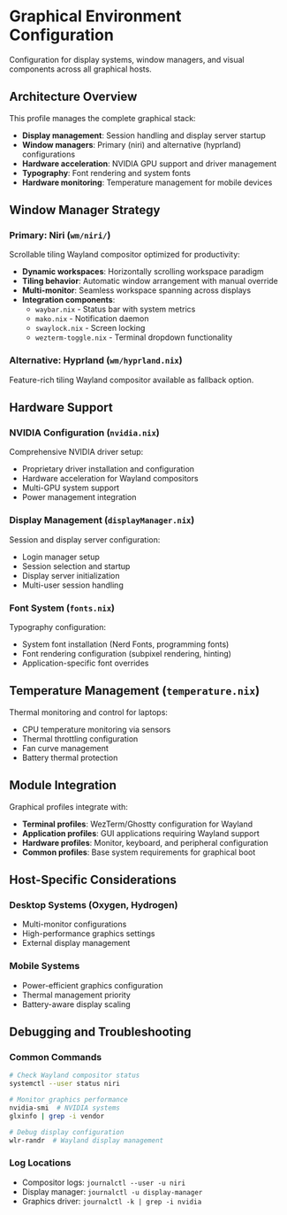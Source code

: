 # Graphical Environment Configuration

Configuration for display systems, window managers, and visual components across all graphical hosts.

## Architecture Overview

This profile manages the complete graphical stack:
- **Display management**: Session handling and display server startup
- **Window managers**: Primary (niri) and alternative (hyprland) configurations  
- **Hardware acceleration**: NVIDIA GPU support and driver management
- **Typography**: Font rendering and system fonts
- **Hardware monitoring**: Temperature management for mobile devices

## Window Manager Strategy

### Primary: Niri (`wm/niri/`)
Scrollable tiling Wayland compositor optimized for productivity:
- **Dynamic workspaces**: Horizontally scrolling workspace paradigm
- **Tiling behavior**: Automatic window arrangement with manual override
- **Multi-monitor**: Seamless workspace spanning across displays
- **Integration components**:
  - `waybar.nix` - Status bar with system metrics
  - `mako.nix` - Notification daemon
  - `swaylock.nix` - Screen locking
  - `wezterm-toggle.nix` - Terminal dropdown functionality

### Alternative: Hyprland (`wm/hyprland.nix`)
Feature-rich tiling Wayland compositor available as fallback option.

## Hardware Support

### NVIDIA Configuration (`nvidia.nix`)
Comprehensive NVIDIA driver setup:
- Proprietary driver installation and configuration
- Hardware acceleration for Wayland compositors
- Multi-GPU system support
- Power management integration

### Display Management (`displayManager.nix`)
Session and display server configuration:
- Login manager setup
- Session selection and startup
- Display server initialization
- Multi-user session handling

### Font System (`fonts.nix`)
Typography configuration:
- System font installation (Nerd Fonts, programming fonts)
- Font rendering configuration (subpixel rendering, hinting)
- Application-specific font overrides

## Temperature Management (`temperature.nix`)

Thermal monitoring and control for laptops:
- CPU temperature monitoring via sensors
- Thermal throttling configuration
- Fan curve management
- Battery thermal protection

## Module Integration

Graphical profiles integrate with:
- **Terminal profiles**: WezTerm/Ghostty configuration for Wayland
- **Application profiles**: GUI applications requiring Wayland support
- **Hardware profiles**: Monitor, keyboard, and peripheral configuration
- **Common profiles**: Base system requirements for graphical boot

## Host-Specific Considerations

### Desktop Systems (Oxygen, Hydrogen)
- Multi-monitor configurations
- High-performance graphics settings
- External display management

### Mobile Systems
- Power-efficient graphics configuration
- Thermal management priority
- Battery-aware display scaling

## Debugging and Troubleshooting

### Common Commands
```bash
# Check Wayland compositor status
systemctl --user status niri

# Monitor graphics performance
nvidia-smi  # NVIDIA systems
glxinfo | grep -i vendor

# Debug display configuration  
wlr-randr  # Wayland display management
```

### Log Locations
- Compositor logs: `journalctl --user -u niri`
- Display manager: `journalctl -u display-manager`
- Graphics driver: `journalctl -k | grep -i nvidia`